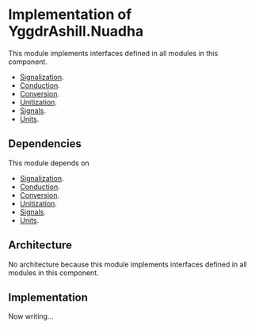 # Implementation of YggdrAshill.Nuadha

This module implements interfaces defined in all modules in this component.

- [Signalization](./Signalization.md).
- [Conduction](./Conduction.md).
- [Conversion](./Conversion.md).
- [Unitization](./Unitization.md).
- [Signals](./Signals.md).
- [Units](./Units.md).

## Dependencies

This module depends on

- [Signalization](./Signalization.md).
- [Conduction](./Conduction.md).
- [Conversion](./Conversion.md).
- [Unitization](./Unitization.md).
- [Signals](./Signals.md).
- [Units](./Units.md).

## Architecture

No architecture because this module implements interfaces defined in all modules in this component.

## Implementation

Now writing...
